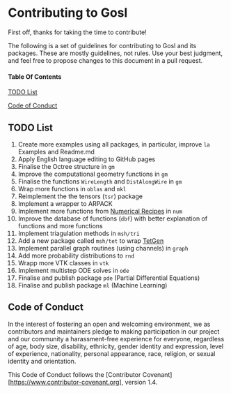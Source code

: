 # Contributing to Gosl

First off, thanks for taking the time to contribute!

The following is a set of guidelines for contributing to Gosl and its packages. These are mostly
guidelines, not rules. Use your best judgment, and feel free to propose changes to this document in
a pull request.

#### Table Of Contents

[TODO List](#todo-list)

[Code of Conduct](#code-of-conduct)

## TODO List

1.  Create more examples using all packages, in particular, improve `la` Examples and Readme.md
2.  Apply English language editing to GitHub pages
3.  Finalise the Octree structure in `gm`
4.  Improve the computational geometry functions in `gm`
5.  Finalise the functions `WireLength` and `DistAlongWire` in `gm`
6.  Wrap more functions in `oblas` and `mkl`
7.  Reimplement the the tensors (`tsr`) package
8.  Implement a wrapper to ARPACK
9.  Implement more functions from [Numerical Recipes](http://numerical.recipes) in `num`
10. Improve the database of functions (`dbf`) with better explanation of functions and more functions
11. Implement triagulation methods in `msh/tri`
12. Add a new package called `msh/tet` to wrap [TetGen](http://wias-berlin.de/software/index.jsp?id=TetGen&lang=1)
13. Implement parallel graph routines (using channels) in `graph`
14. Add more probability distributions to `rnd`
15. Wrapp more VTK classes in `vtk`
16. Implement multistep ODE solves in `ode`
17. Finalise and publish package `pde` (Partial Differential Equations)
18. Finalise and publish package `ml` (Machine Learning)

## Code of Conduct

In the interest of fostering an open and welcoming environment, we as contributors and maintainers
pledge to making participation in our project and our community a harassment-free experience for
everyone, regardless of age, body size, disability, ethnicity, gender identity and expression, level
of experience, nationality, personal appearance, race, religion, or sexual identity and orientation.

This Code of Conduct follows the [Contributor Covenant][https://www.contributor-covenant.org],
version 1.4.
